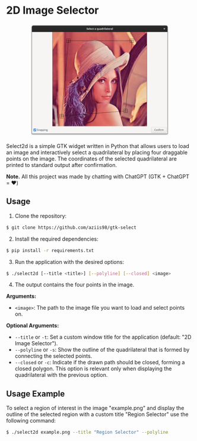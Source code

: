 # 2D Image Selector

<p align="center">
  <img src="./screenshot.png" width="75%"/>
</p>

Select2d is a simple GTK widget written in Python that allows users to load an image and interactively select a quadrilateral by placing four draggable points on the image. The coordinates of the selected quadrilateral are printed to standard output after confirmation.

**Note.** All this project was made by chatting with ChatGPT (GTK + ChatGPT = :heart:)

## Usage

1. Clone the repository:

```bash shell
$ git clone https://github.com/aziis98/gtk-select
```

2. Install the required dependencies:

```bash shell
$ pip install -r requirements.txt
```

3. Run the application with the desired options:

```bash shell
$ ./select2d [--title <title>] [--polyline] [--closed] <image>
```

4. The output contains the four points in the image.

**Arguments:**

- `<image>`: The path to the image file you want to load and select points on.

**Optional Arguments:**

- `--title` or `-t`: Set a custom window title for the application (default: "2D Image Selector").
- `--polyline` or `-s`: Show the outline of the quadrilateral that is formed by connecting the selected points.
- `--closed` or `-c`: Indicate if the drawn path should be closed, forming a closed polygon. This option is relevant only when displaying the quadrilateral with the previous option.

## Usage Example

To select a region of interest in the image "example.png" and display the outline of the selected region with a custom title "Region Selector" use the following command:

```bash shell
$ ./select2d example.png --title "Region Selector" --polyline
```

